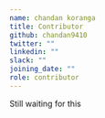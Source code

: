 ```yaml
---
name: chandan koranga
title: Contributor
github: chandan9410
twitter: ""
linkedin: ""
slack: ""
joining_date: ""
role: contributor
---
```


Still waiting for this
